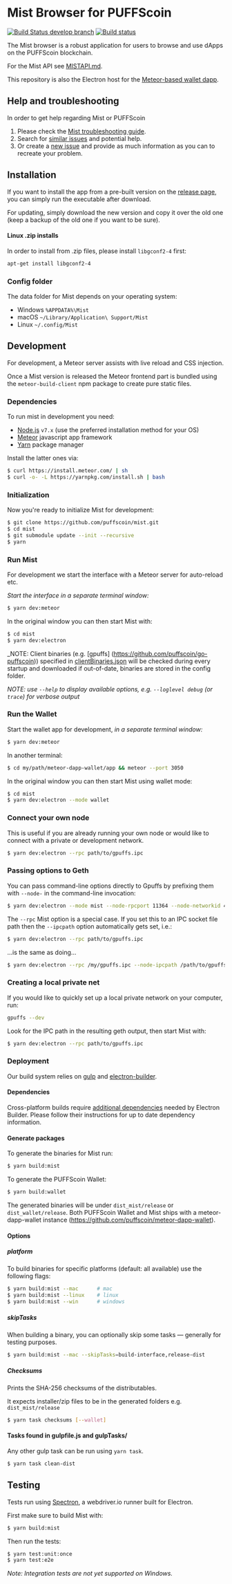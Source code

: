# Mist Browser for PUFFScoin

[![Build Status develop branch](https://travis-ci.org/puffscoin/mist.svg?branch=develop)](https://travis-ci.org/puffscoin/mist)
[![Build status](https://ci.appveyor.com/api/projects/status/bcfm3v0y2ovq9xob?svg=true)](https://ci.appveyor.com/project/puffscoin/mist)

The Mist browser is a robust application for users to browse and use dApps on the PUFFScoin blockchain.

For the Mist API see [MISTAPI.md](https://github.com/puffscoin/mist/blob/develop/MISTAPI.md).

This repository is also the Electron host for the [Meteor-based wallet dapp](https://github.com/puffscoin/meteor-dapp-wallet).

## Help and troubleshooting

In order to get help regarding Mist or PUFFScoin

1.  Please check the [Mist troubleshooting guide](https://github.com/ethereum/mist/wiki).
1.  Search for [similar issues](https://github.com/ethereum/mist/issues?q=is%3Aopen+is%3Aissue+label%3A%22Type%3A+Canonical%22) and potential help.
1.  Or create a [new issue](https://github.com/puffscoin/mist/issues) and provide as much information as you can to recreate your problem.

## Installation

If you want to install the app from a pre-built version on the [release page](https://github.com/puffscoin/mist/releases), you can simply run the executable after download.

For updating, simply download the new version and copy it over the old one (keep a backup of the old one if you want to be sure).

#### Linux .zip installs

In order to install from .zip files, please install `libgconf2-4` first:

```bash
apt-get install libgconf2-4
```

### Config folder

The data folder for Mist depends on your operating system:

- Windows `%APPDATA%\Mist`
- macOS `~/Library/Application\ Support/Mist`
- Linux `~/.config/Mist`

## Development

For development, a Meteor server assists with live reload and CSS injection.

Once a Mist version is released the Meteor frontend part is bundled using the `meteor-build-client` npm package to create pure static files.

### Dependencies

To run mist in development you need:

- [Node.js](https://nodejs.org) `v7.x` (use the preferred installation method for your OS)
- [Meteor](https://www.meteor.com/install) javascript app framework
- [Yarn](https://yarnpkg.com/) package manager

Install the latter ones via:

```bash
$ curl https://install.meteor.com/ | sh
$ curl -o- -L https://yarnpkg.com/install.sh | bash
```

### Initialization

Now you're ready to initialize Mist for development:

```bash
$ git clone https://github.com/puffscoin/mist.git
$ cd mist
$ git submodule update --init --recursive
$ yarn
```

### Run Mist

For development we start the interface with a Meteor server for auto-reload etc.

_Start the interface in a separate terminal window:_

```bash
$ yarn dev:meteor
```

In the original window you can then start Mist with:

```bash
$ cd mist
$ yarn dev:electron
```

_NOTE: Client binaries (e.g. [gpuffs] (https://github.com/puffscoin/go-puffscoin)) specified in [clientBinaries.json](https://github.com/puffscoin/mist/blob/master/clientBinaries.json) will be checked during every startup and downloaded if out-of-date, binaries are stored in the config folder.

_NOTE: use `--help` to display available options, e.g. `--loglevel debug` (or `trace`) for verbose output_

### Run the Wallet

Start the wallet app for development, _in a separate terminal window:_

```bash
$ yarn dev:meteor
```

In another terminal:

```bash
$ cd my/path/meteor-dapp-wallet/app && meteor --port 3050
```

In the original window you can then start Mist using wallet mode:

```bash
$ cd mist
$ yarn dev:electron --mode wallet
```

### Connect your own node

This is useful if you are already running your own node or would like to connect with a private or development network.

```bash
$ yarn dev:electron --rpc path/to/gpuffs.ipc
```

### Passing options to Geth

You can pass command-line options directly to Gpuffs by prefixing them with `--node-` in
the command-line invocation:

```bash
$ yarn dev:electron --mode mist --node-rpcport 11364 --node-networkid 420
```

The `--rpc` Mist option is a special case. If you set this to an IPC socket file
path then the `--ipcpath` option automatically gets set, i.e.:

```bash
$ yarn dev:electron --rpc path/to/gpuffs.ipc
```

...is the same as doing...

```bash
$ yarn dev:electron --rpc /my/gpuffs.ipc --node-ipcpath /path/to/gpuffs.ipc
```

### Creating a local private net

If you would like to quickly set up a local private network on your computer, run:

```bash
gpuffs --dev
```

Look for the IPC path in the resulting geth output, then start Mist with:

```bash
$ yarn dev:electron --rpc path/to/gpuffs.ipc
```

### Deployment

Our build system relies on [gulp](http://gulpjs.com/) and [electron-builder](https://github.com/electron-userland/electron-builder/).

#### Dependencies

Cross-platform builds require [additional dependencies](https://www.electron.build/multi-platform-build) needed by Electron Builder. Please follow their instructions for up to date dependency information.

#### Generate packages

To generate the binaries for Mist run:

```bash
$ yarn build:mist
```

To generate the PUFFScoin Wallet:

```bash
$ yarn build:wallet
```

The generated binaries will be under `dist_mist/release` or `dist_wallet/release`. Both PUFFScoin Wallet and Mist ships with a meteor-dapp-wallet instance (https://github.com/puffscoin/meteor-dapp-wallet).

#### Options

##### platform

To build binaries for specific platforms (default: all available) use the following flags:

```bash
$ yarn build:mist --mac      # mac
$ yarn build:mist --linux    # linux
$ yarn build:mist --win      # windows
```

##### skipTasks

When building a binary, you can optionally skip some tasks — generally for testing purposes.

```bash
$ yarn build:mist --mac --skipTasks=build-interface,release-dist
```

##### Checksums

Prints the SHA-256 checksums of the distributables.

It expects installer/zip files to be in the generated folders e.g. `dist_mist/release`

```bash
$ yarn task checksums [--wallet]
```

#### Tasks found in gulpfile.js and gulpTasks/

Any other gulp task can be run using `yarn task`.

```bash
$ yarn task clean-dist
```

## Testing

Tests run using [Spectron](https://github.com/electron/spectron/), a webdriver.io runner built for Electron.

First make sure to build Mist with:

```bash
$ yarn build:mist
```

Then run the tests:

```bash
$ yarn test:unit:once
$ yarn test:e2e
```

_Note: Integration tests are not yet supported on Windows._
